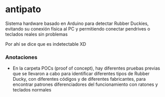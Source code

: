 # antipato
Sistema hardware basado en Arduino para detectar Rubber Duckies, evitando su conexión física al PC y permitiendo conectar pendrives o teclados reales sin problemas

Por ahí se dice que es indetectable XD

### Anotaciones

* En la carpeta POCs (proof of concept), hay diferentes pruebas previas que se llevaron a cabo para identificar diferentes tipos de Rubber Ducky, con diferentes códigos y de diferentes fabricantes, para encontrar patrones diferenciadores del funcionamiento con ratones y teclados normales
